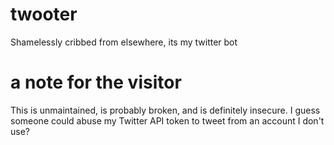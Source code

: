 # twooter
Shamelessly cribbed from elsewhere, its my twitter bot

# a note for the visitor
This is unmaintained, is probably broken, and is definitely insecure. I guess someone could abuse my Twitter API token to tweet from an account I don't use?
